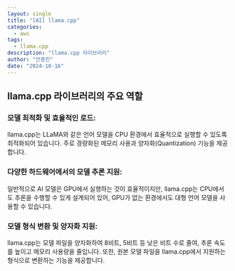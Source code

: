 ```yaml
---
layout: single
title: "[AI] llama.cpp"
categories:
  - aws
tags:
  - llama.cpp
description: "llama.cpp 라이브러리"
author: "안종민"
date: "2024-10-16"
---
```


## llama.cpp 라이브러리의 주요 역할
### 모델 최적화 및 효율적인 로드:
llama.cpp는 LLaMA와 같은 언어 모델을 CPU 환경에서 효율적으로 실행할 수 있도록 최적화되어 있습니다. 주로 경량화된 메모리 사용과 양자화(Quantization) 기능을 제공합니다.

### 다양한 하드웨어에서의 모델 추론 지원:
일반적으로 AI 모델은 GPU에서 실행하는 것이 효율적이지만, llama.cpp는 CPU에서도 추론을 수행할 수 있게 설계되어 있어, GPU가 없는 환경에서도 대형 언어 모델을 사용할 수 있습니다.

### 모델 형식 변환 및 양자화 지원:
llama.cpp는 모델 파일을 양자화하여 8비트, 5비트 등 낮은 비트 수로 줄여, 추론 속도를 높이고 메모리 사용량을 줄입니다. 또한, 원본 모델 파일을 llama.cpp에서 지원하는 형식으로 변환하는 기능을 제공합니다.
